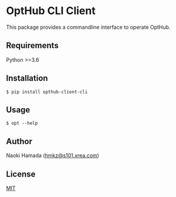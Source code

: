 # OptHub CLI Client

This package provides a commandline interface to operate OptHub.


## Requirements

Python >=3.6


## Installation

```
$ pip install opthub-client-cli
```


## Usage

```
$ opt --help
```


## Author

Naoki Hamada (hmkz@s101.xrea.com)


## License

[MIT](LICENSE)
